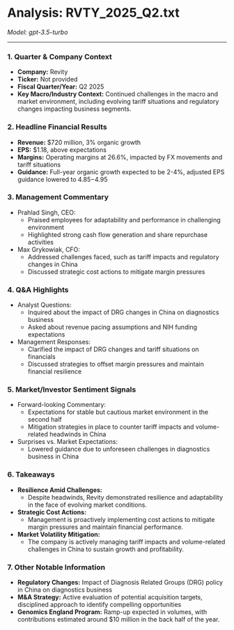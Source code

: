 # Analysis: RVTY_2025_Q2.txt

*Model: gpt-3.5-turbo*

---

### 1. Quarter & Company Context
- **Company:** Revity
- **Ticker:** Not provided
- **Fiscal Quarter/Year:** Q2 2025
- **Key Macro/Industry Context:** Continued challenges in the macro and market environment, including evolving tariff situations and regulatory changes impacting business segments.

### 2. Headline Financial Results
- **Revenue:** $720 million, 3% organic growth
- **EPS:** $1.18, above expectations
- **Margins:** Operating margins at 26.6%, impacted by FX movements and tariff situations
- **Guidance:** Full-year organic growth expected to be 2-4%, adjusted EPS guidance lowered to $4.85-$4.95

### 3. Management Commentary
- Prahlad Singh, CEO:
  - Praised employees for adaptability and performance in challenging environment
  - Highlighted strong cash flow generation and share repurchase activities
- Max Grykowiak, CFO:
  - Addressed challenges faced, such as tariff impacts and regulatory changes in China
  - Discussed strategic cost actions to mitigate margin pressures

### 4. Q&A Highlights
- Analyst Questions:
  - Inquired about the impact of DRG changes in China on diagnostics business
  - Asked about revenue pacing assumptions and NIH funding expectations
- Management Responses:
  - Clarified the impact of DRG changes and tariff situations on financials
  - Discussed strategies to offset margin pressures and maintain financial resilience

### 5. Market/Investor Sentiment Signals
- Forward-looking Commentary:
  - Expectations for stable but cautious market environment in the second half
  - Mitigation strategies in place to counter tariff impacts and volume-related headwinds in China
- Surprises vs. Market Expectations:
  - Lowered guidance due to unforeseen challenges in diagnostics business in China

### 6. Takeaways
- **Resilience Amid Challenges:**
  - Despite headwinds, Revity demonstrated resilience and adaptability in the face of evolving market conditions.
- **Strategic Cost Actions:**
  - Management is proactively implementing cost actions to mitigate margin pressures and maintain financial performance.
- **Market Volatility Mitigation:**
  - The company is actively managing tariff impacts and volume-related challenges in China to sustain growth and profitability.

### 7. Other Notable Information
- **Regulatory Changes:** Impact of Diagnosis Related Groups (DRG) policy in China on diagnostics business
- **M&A Strategy:** Active evaluation of potential acquisition targets, disciplined approach to identify compelling opportunities
- **Genomics England Program:** Ramp-up expected in volumes, with contributions estimated around $10 million in the back half of the year.